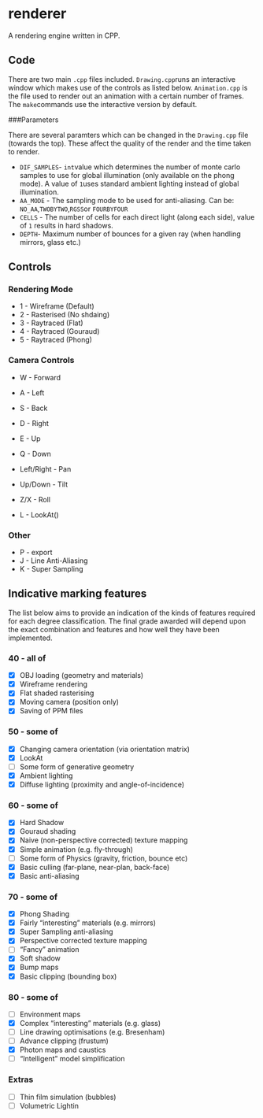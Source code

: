 # renderer
A rendering engine written in CPP.

## Code

There are two main `.cpp` files included. `Drawing.cpp`runs an interactive window which makes use of the controls as listed below. `Animation.cpp` is the file used to render out an animation with a certain number of frames. The `make`commands use the interactive version by default.

###Parameters

There are several paramters which can be changed in the `Drawing.cpp` file (towards the top). These affect the quality of the render and the time taken to render.

- `DIF_SAMPLES`- `int`value which determines the number of monte carlo samples to use for global illumination (only available on the phong mode). A value of `1`uses standard ambient lighting instead of global illumination.
- `AA_MODE` - The sampling mode to be used for anti-aliasing. Can be: `NO_AA`,`TWOBYTWO`,`RGSS`or `FOURBYFOUR`
- `CELLS` - The number of cells for each direct light (along each side), value of `1` results in hard shadows.
- `DEPTH`- Maximum number of bounces for a given ray (when handling mirrors, glass etc.)

## Controls

### Rendering Mode
- 1 - Wireframe (Default)
- 2 - Rasterised (No shdaing)
- 3 - Raytraced (Flat)
- 4 - Raytraced (Gouraud)
- 5 - Raytraced (Phong)

### Camera Controls
- W - Forward
- A - Left
- S - Back
- D - Right
- E - Up
- Q - Down
- Left/Right - Pan
- Up/Down - Tilt
- Z/X - Roll

- L - LookAt()

### Other
- P - export
- J - Line Anti-Aliasing
- K - Super Sampling

## Indicative marking features

The list below aims to provide an indication of the kinds of features required for each degree classification.
The final grade awarded will depend upon the exact combination and features and how well they have been implemented.


### 40 - all of
- [x] OBJ loading (geometry and materials)
- [x] Wireframe rendering
- [x] Flat shaded rasterising
- [x] Moving camera (position only)
- [x] Saving of PPM files

### 50 - some of
- [x] Changing camera orientation (via orientation matrix)
- [x] LookAt
- [ ] Some form of generative geometry
- [x] Ambient lighting
- [x] Diffuse lighting (proximity and angle-of-incidence)

### 60 - some of
- [x] Hard Shadow
- [x] Gouraud shading
- [x] Naive (non-perspective corrected) texture mapping
- [x] Simple animation (e.g. fly-through)
- [ ] Some form of Physics (gravity, friction, bounce etc)
- [x] Basic culling (far-plane, near-plan, back-face)
- [x] Basic anti-aliasing

### 70 - some of
- [x] Phong Shading
- [x] Fairly “interesting” materials (e.g. mirrors)
- [x] Super Sampling anti-aliasing
- [x] Perspective corrected texture mapping
- [ ] “Fancy” animation
- [x] Soft shadow
- [x] Bump maps
- [x] Basic clipping (bounding box)

### 80 - some of
- [ ] Environment maps
- [x] Complex “interesting” materials (e.g. glass)
- [ ] Line drawing optimisations (e.g. Bresenham)
- [ ] Advance clipping (frustum)
- [x] Photon maps and caustics
- [ ] “Intelligent” model simplification

### Extras
- [ ] Thin film simulation (bubbles)
- [ ] Volumetric Lightin
